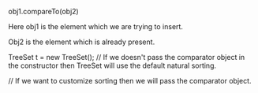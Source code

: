 obj1.compareTo(obj2)


Here obj1 is the element which we are trying to insert.

Obj2 is the element which is already present.


TreeSet <Integer> t = new TreeSet<Integer>();
// If we doesn't pass the comparator object in the constructor then TreeSet will use the default natural sorting.

// If we want to customize sorting then we will pass the comparator object.


